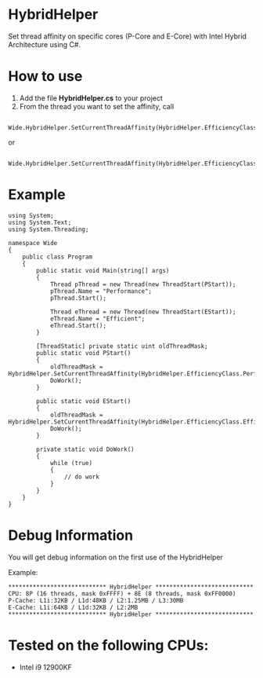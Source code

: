 # HybridHelper
Set thread affinity on specific cores (P-Core and E-Core) with Intel Hybrid Architecture using C#.

# How to use

1. Add the file **HybridHelper.cs** to your project
2. From the thread you want to set the affinity, call
````
    Wide.HybridHelper.SetCurrentThreadAffinity(HybridHelper.EfficiencyClass.Efficient);
````
or
````
    Wide.HybridHelper.SetCurrentThreadAffinity(HybridHelper.EfficiencyClass.Performance);
````

# Example

````
using System;
using System.Text;
using System.Threading;

namespace Wide
{
    public class Program
    {
        public static void Main(string[] args)
        {
            Thread pThread = new Thread(new ThreadStart(PStart));
            pThread.Name = "Performance";
            pThread.Start();

            Thread eThread = new Thread(new ThreadStart(EStart));
            eThread.Name = "Efficient";
            eThread.Start();
        }

        [ThreadStatic] private static uint oldThreadMask;
        public static void PStart()
        {
            oldThreadMask = HybridHelper.SetCurrentThreadAffinity(HybridHelper.EfficiencyClass.Performance);
            DoWork();
        }

        public static void EStart()
        {
            oldThreadMask = HybridHelper.SetCurrentThreadAffinity(HybridHelper.EfficiencyClass.Efficient);
            DoWork();
        }

        private static void DoWork()
        {
            while (true)
            {
                // do work
            }
        }
    }
}
````

# Debug Information

You will get debug information on the first use of the HybridHelper

Example:

````
**************************** HybridHelper ****************************
CPU: 8P (16 threads, mask 0xFFFF) + 8E (8 threads, mask 0xFF0000)
P-Cache: L1i:32KB / L1d:48KB / L2:1.25MB / L3:30MB
E-Cache: L1i:64KB / L1d:32KB / L2:2MB
**************************** HybridHelper ****************************
````

# Tested on the following CPUs:
* Intel i9 12900KF

